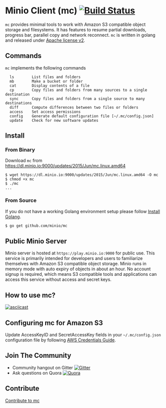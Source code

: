 # Minio Client (mc) [![Build Status](https://travis-ci.org/minio/mc.svg)](https://travis-ci.org/minio/mc)

``mc`` provides minimal tools to work with Amazon S3 compatible object storage and filesystems. It has features to resume partial downloads, progress bar, parallel copy and network reconnect. ``mc`` is written in golang and released under [Apache license v2](./LICENSE).

## Commands

``mc`` implements the following commands 
```
  ls		List files and folders
  mb		Make a bucket or folder
  cat		Display contents of a file
  cp		Copy files and folders from many sources to a single destination
  sync		Copy files and folders from a single source to many destinations
  diff		Compute differences between two files or folders 
  access	Set access permissions
  config	Generate default configuration file [~/.mc/config.json]
  update	Check for new software updates
```

## Install 

### From Binary

Download ``mc`` from https://dl.minio.io:9000/updates/2015/Jun/mc.linux.amd64

~~~
$ wget https://dl.minio.io:9000/updates/2015/Jun/mc.linux.amd64 -O mc
$ chmod +x mc
$ ./mc
...
~~~

### From Source

If you do not have a working Golang environment setup please follow [Install Golang](./INSTALLGO.md).

```sh
$ go get github.com/minio/mc
```

## Public Minio Server

Minio server is hosted at ``https://play.minio.io:9000`` for public use. This service is primarily intended for developers and users to familiarize themselves with Amazon S3 compatible object storage. Minio runs in memory mode with auto expiry of objects in about an hour.  No account signup is required, which means S3 compatible tools and applications can access this service without access and secret keys. 

## How to use mc? 

[![asciicast](https://asciinema.org/a/19318.png)](https://asciinema.org/a/19318?async&data-theme=solarized-dark)

## Configuring mc for Amazon S3

Update AccessKeyID and SecretAccessKey fields in your ``~/.mc/config.json`` configuration file by following [AWS Credentials Guide](http://docs.aws.amazon.com/AWSSimpleQueueService/latest/SQSGettingStartedGuide/AWSCredentials.html). 

## Join The Community
* Community hangout on Gitter    [![Gitter](https://badges.gitter.im/Join%20Chat.svg)](https://gitter.im/minio/minio?utm_source=badge&utm_medium=badge&utm_campaign=pr-badge&utm_content=badge)
* Ask questions on Quora  [![Quora](http://upload.wikimedia.org/wikipedia/commons/thumb/5/57/Quora_logo.svg/55px-Quora_logo.svg.png)](http://www.quora.com/Minio)

## Contribute

[Contribute to mc](./CONTRIBUTING.md)
